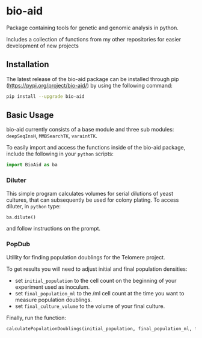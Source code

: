 # bio-aid
Package containing tools for genetic and genomic analysis in python.

Includes a collection of functions from my other repositories for easier development of new projects

## Installation
The latest release of the bio-aid package can be installed through pip (https://pypi.org/project/bio-aid/) by using the following command:
```bash
pip install --upgrade bio-aid
```
## Basic Usage
bio-aid currently consists of a base module and three sub modules: `deepSeqInsH`, `MMBSearchTK`, `varaintTK`.

To easily import and access the functions inside of the bio-aid package, include the following in your `python` scripts:

```python
import BioAid as ba
```
### Diluter
This simple program calculates volumes for serial dilutions of yeast cultures, that can subsequently be used for colony plating. To access diluter, in `python` type:
```python
ba.dilute()
```
and follow instructions on the prompt.

### PopDub
Utillity for finding population doublings for the Telomere project.

To get results you will need to adjust initial and final population densities:
- set `initial_population` to the cell count on the beginning of your experiment used as inoculum.
- set `final_population_ml` to the /ml cell count at the time you want to measure population doublings.
- set `final_culture_volume` to the volume of your final culture.

Finally, run the function:
```python
calculatePopulationDoublings(initial_population, final_population_ml, final_culture_volume)
```

